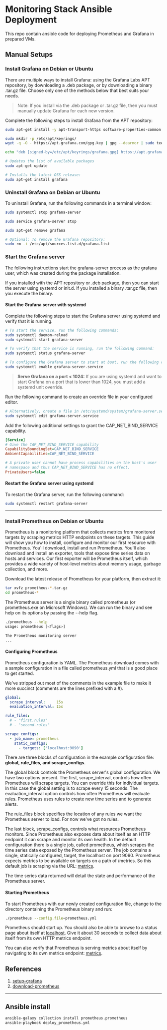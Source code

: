 # Monitoring Stack Ansible Deployment

This repo contain ansible code for deploying Prometheus and Grafana in prepared VMs.

## Manual Setups

### Install Grafana on Debian or Ubuntu

There are multiple ways to install Grafana: using the Grafana Labs APT repository, by downloading a .deb package, or by downloading a binary .tar.gz file. Choose only one of the methods below that best suits your needs.

> Note: If you install via the .deb package or .tar.gz file, then you must manually update Grafana for each new version.

Complete the following steps to install Grafana from the APT repository:

```bash
sudo apt-get install -y apt-transport-https software-properties-common wget

sudo mkdir -p /etc/apt/keyrings/
wget -q -O - https://apt.grafana.com/gpg.key | gpg --dearmor | sudo tee /etc/apt/keyrings/grafana.gpg > /dev/null

echo "deb [signed-by=/etc/apt/keyrings/grafana.gpg] https://apt.grafana.com stable main" | sudo tee -a /etc/apt/sources.list.d/grafana.list

# Updates the list of available packages
sudo apt-get update

# Installs the latest OSS release:
sudo apt-get install grafana
```

### Uninstall Grafana on Debian or Ubuntu

To uninstall Grafana, run the following commands in a terminal window:

```bash
sudo systemctl stop grafana-server

sudo service grafana-server stop

sudo apt-get remove grafana

# Optional: To remove the Grafana repository:
sudo rm -i /etc/apt/sources.list.d/grafana.list
```

### Start the Grafana server

The following instructions start the grafana-server process as the grafana user, which was created during the package installation.

If you installed with the APT repository or .deb package, then you can start the server using systemd or init.d. If you installed a binary .tar.gz file, then you execute the binary.

#### Start the Grafana server with systemd

Complete the following steps to start the Grafana server using systemd and verify that it is running.

```bash
# To start the service, run the following commands:
sudo systemctl daemon-reload
sudo systemctl start grafana-server

# To verify that the service is running, run the following command:
sudo systemctl status grafana-server

# To configure the Grafana server to start at boot, run the following command:
sudo systemctl enable grafana-server.service
```

> **Serve Grafana on a port < 1024:**
If you are using systemd and want to start Grafana on a port that is lower than 1024, you must add a systemd unit override.

Run the following command to create an override file in your configured editor.

```bash
# Alternatively, create a file in /etc/systemd/system/grafana-server.service.d/override.conf
sudo systemctl edit grafana-server.service
```

Add the following additional settings to grant the CAP_NET_BIND_SERVICE capability.

```ini
[Service]
# Give the CAP_NET_BIND_SERVICE capability
CapabilityBoundingSet=CAP_NET_BIND_SERVICE
AmbientCapabilities=CAP_NET_BIND_SERVICE

# A private user cannot have process capabilities on the host's user
# namespace and thus CAP_NET_BIND_SERVICE has no effect.
PrivateUsers=false
```

#### Restart the Grafana server using systemd

To restart the Grafana server, run the following command:

```bash
sudo systemctl restart grafana-server
```

---

### Install Prometheus on Debian or Ubuntu

Prometheus is a monitoring platform that collects metrics from monitored targets by scraping metrics HTTP endpoints on these targets. This guide will show you how to install, configure and monitor our first resource with Prometheus. You'll download, install and run Prometheus. You'll also download and install an exporter, tools that expose time series data on hosts and services. Our first exporter will be Prometheus itself, which provides a wide variety of host-level metrics about memory usage, garbage collection, and more.

Download the latest release of Prometheus for your platform, then extract it:

```bash
tar xvfz prometheus-*.tar.gz
cd prometheus-*
```

The Prometheus server is a single binary called prometheus (or prometheus.exe on Microsoft Windows). We can run the binary and see help on its options by passing the --help flag.

```bash
./prometheus --help
usage: prometheus [<flags>]

The Prometheus monitoring server
...
```

#### Configuring Prometheus

Prometheus configuration is YAML. The Prometheus download comes with a sample configuration in a file called prometheus.yml that is a good place to get started.

We've stripped out most of the comments in the example file to make it more succinct (comments are the lines prefixed with a #).

```yml
global:
  scrape_interval:     15s
  evaluation_interval: 15s

rule_files:
  # - "first.rules"
  # - "second.rules"

scrape_configs:
  - job_name: prometheus
    static_configs:
      - targets: ['localhost:9090']
```

There are three blocks of configuration in the example configuration file: **global, rule_files, and scrape_configs**.

The global block controls the Prometheus server's global configuration. We have two options present. The first, scrape_interval, controls how often Prometheus will scrape targets. You can override this for individual targets. In this case the global setting is to scrape every 15 seconds. The evaluation_interval option controls how often Prometheus will evaluate rules. Prometheus uses rules to create new time series and to generate alerts.

The rule_files block specifies the location of any rules we want the Prometheus server to load. For now we've got no rules.

The last block, scrape_configs, controls what resources Prometheus monitors. Since Prometheus also exposes data about itself as an HTTP endpoint it can scrape and monitor its own health. In the default configuration there is a single job, called prometheus, which scrapes the time series data exposed by the Prometheus server. The job contains a single, statically configured, target, the localhost on port 9090. Prometheus expects metrics to be available on targets on a path of /metrics. So this default job is scraping via the URL: [metrics](http://localhost:9090/metrics).

The time series data returned will detail the state and performance of the Prometheus server.

#### Starting Prometheus

To start Prometheus with our newly created configuration file, change to the directory containing the Prometheus binary and run:

```bash
./prometheus --config.file=prometheus.yml
```

Prometheus should start up. You should also be able to browse to a status page about itself at [localhost](http://localhost:9090). Give it about 30 seconds to collect data about itself from its own HTTP metrics endpoint.

You can also verify that Prometheus is serving metrics about itself by navigating to its own metrics endpoint: [metrics](http://localhost:9090/metrics).

## References

1. [setup-grafana](https://grafana.com/docs/grafana/latest/setup-grafana/installation/debian/)
2. [download-prometheus](https://prometheus.io/download/)

---

## Ansible install

```bash
ansible-galaxy collection install prometheus.prometheus
ansible-playbook deploy_prometheus.yml
```